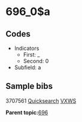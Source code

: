 # 696\_0$a

## Codes

-   Indicators
    -   First: \_
    -   Second: 0
-   Subfield: a

## Sample bibs

3707561 [Quicksearch](https://search.library.yale.edu/catalog/3707561) [VXWS](http://prodorbis.library.yale.edu:7014/vxws/GetHoldingsService?bibId=3707561)

**Parent topic:**[696](../../tags/696/696.md)

